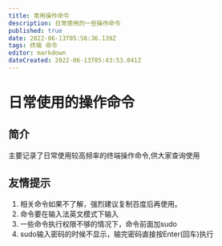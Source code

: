 ```yaml
---
title: 常用操作命令
description: 日常使用的一些操作命令
published: true
date: 2022-06-13T05:58:36.139Z
tags: 终端 命令
editor: markdown
dateCreated: 2022-06-13T05:43:53.041Z
---
```


# 日常使用的操作命令

## 简介

主要记录了日常使用较高频率的终端操作命令,供大家查询使用


## 友情提示

1. 相关命令如果不了解，强烈建议复制百度后再使用。
1. 命令要在输入法英文模式下输入
1. 一些命令执行权限不够的情况下，命令前面加sudo
1. sudo输入密码的时候不显示，输完密码直接按Enter(回车)执行

